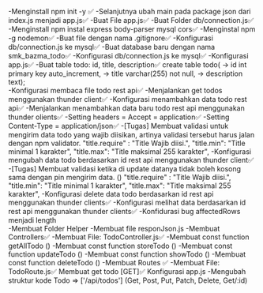 -Menginstall npm init -y ✅
-Selanjutnya ubah main pada package json dari index.js menjadi app.js✅
-Buat File app.js✅
-Buat Folder db/connection.js✅
-Menginstall npm instal express body-parser mysql cors✅
-Menginstal npm -g nodemon✅
-Buat file dengan nama .gitignore✅
-Konfigurasi db/connection.js ke mysql✅
-Buat database baru dengan nama smk_bazma_todo✅
-Konfigurasi db/connection.js ke mysql✅
-Konfigurasi app.js✅
-Buat table todo: id, title, description✅
 create table todo(
    -> id int primary key auto_increment,
    -> title varchar(255) not null,
    -> description text);   
-Konfigurasi membaca file todo rest api✅
-Menjalankan get todos menggunakan thunder client✅
-Konfigurasi menambahkan data todo rest api✅
-Menjalankan menambahkan data baru todo rest api menggunakan thunder olients✅
-Setting headers = Accept = application✅
-Setting Content-Type = application/json✅
-[Tugas] Membuat validasi untuk mengirim data todo yang wajib diisikan, artinya validasi tersebut harus jalan dengan npm validator.
"title.require" : "Title Wajib diisi.",
"title.min": "Title minimal 1 karakter",
"title.max": "Title maksimal 255 karakter",
-Konfigurasi mengubah data todo berdasarkan id rest api menggunakan thunder client✅
-[Tugas] Membuat validasi ketika di update datanya tidak boleh kosong sama dengan pin mengirim data. ()
"title.require" : "Title Wajib diisi.",
"title.min": "Title minimal 1 karakter",
"title.max": "Title maksimal 255 karakter",
-Konfigurasi delete data todo berdasarkan id rest api menggunakan thunder clients✅
-Konfigurasi melihat data berdasarkan id rest api menggunakan thunder clients✅
-Konfidurasi bug affectedRows menjadi length    
-Membuat Folder Helper
-Membuat file responJson.js
-Membuat Controllers✅
    -Membuat File: TodoController.js✅
        -Membuat const function getAllTodo ()
        -Membuat const function storeTodo ()
        -Membuat const function updateTodo ()
        -Membuat const function showTodo ()
        -Membuat const function deleteTodo ()
-Membuat Routes ✅
    -Membuat File: TodoRoute.js✅
        Membuat get todo [GET]✅
Konfigurasi app.js
    -Mengubah struktur kode Todo => ['/api/todos'] (Get, Post, Put, Patch, Delete, Get/:id)
